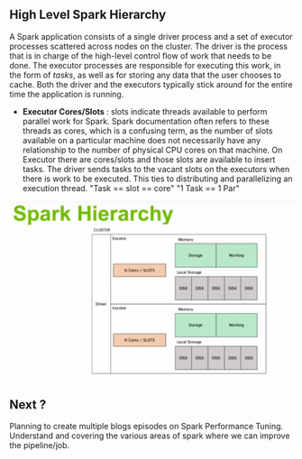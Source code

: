 ## High Level Spark Hierarchy

A Spark application consists of a single driver process and a set of executor processes scattered across nodes on the cluster. The driver is the process that is in charge of the high-level control flow of work that needs to be done. The executor processes are responsible for executing this work, in the form of  _tasks_, as well as for storing any data that the user chooses to cache. Both the driver and the executors typically stick around for the entire time the application is running.

 - **Executor Cores/Slots** : slots indicate threads available to perform parallel work for Spark. Spark documentation often refers to these threads as cores, which is a confusing term, as the number of slots available on a particular machine does not necessarily have any relationship to the number of physical CPU cores on that machine. On Executor there are cores/slots and those slots are available to insert tasks. The driver sends tasks to the vacant slots on the executors when there is work to be executed. This ties to distributing and parallelizing an execution thread.
"Task ==  slot  == core"
"1 Task == 1 Par"


![Spark](https://github.com/gurditsingh/blog/blob/gh-pages/_screenshots/spark_hierarchy.png?raw=true)



## Next ?

Planning to create multiple blogs episodes on Spark Performance Tuning. Understand and covering the various areas of spark where we can improve the pipeline/job.

<!--stackedit_data:
eyJoaXN0b3J5IjpbMTYxMzcwNjY1NCwtMTk5OTk1Njg5MCwyMD
g0ODM1NDg3LC0xNDE0ODA4Njg2LC03MzY0OTAyMzMsLTE3ODY2
MzcyMjksMzI5NTg4MzU2LDIwNDc2NTQ0NCwtNTg1NDIzNjgwLD
I4Mjk2NDg5MCwtMTMwNjYzNTI1OCwtNTE3MDcwNjI1LC0xODUy
NjU0MTA5LC0xNzgxNTIzMDUyLDgxOTQxNjU0NiwtMTIxMzc3OT
MwNCwtMTE3Nzg5ODIwMCwtMTU5Mjc3NjgzOSwtMTMzNDI3MzU1
MCwtNjAxMjMyODA0XX0=
-->